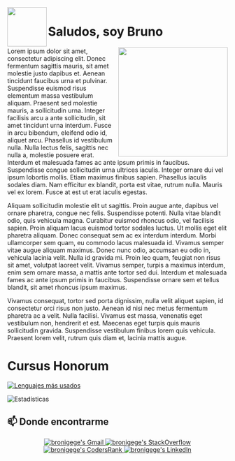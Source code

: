 
<img align='left' src='https://dumasoft.es/dumasoft/logos/logo_rojo.png' width='90"'>

# Saludos, soy Bruno

<img align='right' src='https://dumasoft.es/dumasoft/octocat/octocat_tenis.png' width='250"'>

Lorem ipsum dolor sit amet, consectetur adipiscing elit. Donec fermentum sagittis mauris, sit amet molestie justo dapibus et. Aenean tincidunt faucibus urna et pulvinar. Suspendisse euismod risus elementum massa vestibulum aliquam. Praesent sed molestie mauris, a sollicitudin urna. Integer facilisis arcu a ante sollicitudin, sit amet tincidunt urna interdum. Fusce in arcu bibendum, eleifend odio id, aliquet arcu. Phasellus id vestibulum nulla. Nulla lectus felis, sagittis nec nulla a, molestie posuere erat. Interdum et malesuada fames ac ante ipsum primis in faucibus. Suspendisse congue sollicitudin urna ultrices iaculis. Integer ornare dui vel ipsum lobortis mollis. Etiam maximus finibus sapien. Phasellus iaculis sodales diam. Nam efficitur ex blandit, porta est vitae, rutrum nulla. Mauris vel ex lorem. Fusce at est ut erat iaculis egestas.

Aliquam sollicitudin molestie elit ut sagittis. Proin augue ante, dapibus vel ornare pharetra, congue nec felis. Suspendisse potenti. Nulla vitae blandit odio, quis vehicula magna. Curabitur euismod rhoncus odio, vel facilisis sapien. Proin aliquam lacus euismod tortor sodales luctus. Ut mollis eget elit pharetra aliquam. Donec consequat sem ac ex interdum interdum. Morbi ullamcorper sem quam, eu commodo lacus malesuada id. Vivamus semper vitae augue aliquam maximus. Donec nunc odio, accumsan eu odio in, vehicula lacinia velit. Nulla id gravida mi. Proin leo quam, feugiat non risus sit amet, volutpat laoreet velit. Vivamus semper, turpis a maximus interdum, enim sem ornare massa, a mattis ante tortor sed dui. Interdum et malesuada fames ac ante ipsum primis in faucibus. Suspendisse ornare sem et tellus blandit, sit amet rhoncus ipsum maximus.

Vivamus consequat, tortor sed porta dignissim, nulla velit aliquet sapien, id consectetur orci risus non justo. Aenean id nisi nec metus fermentum pharetra ac a velit. Nulla facilisi. Vivamus est massa, venenatis eget vestibulum non, hendrerit et est. Maecenas eget turpis quis mauris sollicitudin gravida. Suspendisse vestibulum finibus lorem quis vehicula. Praesent lorem velit, rutrum quis diam et, lacinia mattis augue.

# Cursus Honorum

[![Lenguajes más usados](https://github-readme-stats.vercel.app/api/top-langs/?username=bronigege)](https://github.com/anuraghazra/github-readme-stats)


![Estadísticas](https://github-readme-stats.vercel.app/api?username=bronigege&show_icons=true&theme=onedark)

## **📫 Donde encontrarme**

<div align="center" style="text-align:center">
    <a href="mailto:bronigege@gmail.com">
        <img src="https://img.shields.io/badge/-Gmail-EA4335?style=for-the-badge&logo=Gmail&logoColor=white"
            alt="bronigege's Gmail">
    </a>
    <a href="https://es.stackoverflow.com/users/248896/bronigege">
        <img src="https://img.shields.io/badge/-SO-F58025?style=for-the-badge&logo=StackOverflow&logoColor=white"
            alt="bronigege's StackOverflow">
    </a>
    <a href="https://profile.codersrank.io/user/bronigege/">
        <img src="https://img.shields.io/badge/CodersRank-67A4AC?style=for-the-badge&logo=codersrank&logoColor=white"
            alt="bronigege's CodersRank">
    </a>
    <a href="https://www.linkedin.com/in/bruno-gómez-garc%C3%ADa-48a9ba61/">
        <img src="https://img.shields.io/badge/LinkedIn-0A66C2?style=for-the-badge&logo=linkedin&logoColor=white"
            alt="bronigege's LinkedIn">
    </a>
</div>



<!--
**bronigege/bronigege** is a ✨ _special_ ✨ repository because its `README.md` (this file) appears on your GitHub profile.

Here are some ideas to get you started:

- 🔭 I’m currently working on ...
- 🌱 I’m currently learning ...
- 👯 I’m looking to collaborate on ...
- 🤔 I’m looking for help with ...
- 💬 Ask me about ...
- 📫 How to reach me: ...
- 😄 Pronouns: ...
- ⚡ Fun fact: ...
-->
